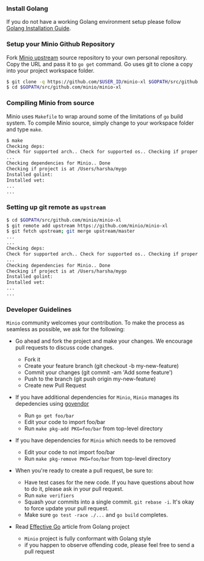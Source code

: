 ### Install Golang

If you do not have a working Golang environment setup please follow [Golang Installation Guide](./INSTALLGO.md).

### Setup your Minio Github Repository
Fork [Minio upstream](https://github.com/minio/minio-xl/fork) source repository to your own personal repository. Copy the URL and pass it to ``go get`` command. Go uses git to clone a copy into your project workspace folder.
```sh
$ git clone -q https://github.com/$USER_ID/minio-xl $GOPATH/src/github.com/minio/minio-xl
$ cd $GOPATH/src/github.com/minio/minio-xl
```

### Compiling Minio from source
Minio uses ``Makefile`` to wrap around some of the limitations of ``go`` build system. To compile Minio source, simply change to your workspace folder and type ``make``.
```sh
$ make
Checking deps:
Check for supported arch.. Check for supported os.. Checking if proper environment variables are set.. Done
...
Checking dependencies for Minio.. Done
Checking if project is at /Users/harsha/mygo
Installed golint:
Installed vet:
...
...
```

### Setting up git remote as ``upstream``
```sh
$ cd $GOPATH/src/github.com/minio/minio-xl
$ git remote add upstream https://github.com/minio/minio-xl
$ git fetch upstream; git merge upstream/master
...
...
Checking deps:
Check for supported arch.. Check for supported os.. Checking if proper environment variables are set.. Done
...
Checking dependencies for Minio.. Done
Checking if project is at /Users/harsha/mygo
Installed golint:
Installed vet:
...
...
```

###  Developer Guidelines
``Minio`` community welcomes your contribution. To make the process as seamless as possible, we ask for the following:
* Go ahead and fork the project and make your changes. We encourage pull requests to discuss code changes.
    - Fork it
    - Create your feature branch (git checkout -b my-new-feature)
    - Commit your changes (git commit -am 'Add some feature')
    - Push to the branch (git push origin my-new-feature)
    - Create new Pull Request

* If you have additional dependencies for ``Minio``, ``Minio`` manages its depedencies using [govendor](https://github.com/kardianos/govendor)
    - Run `go get foo/bar`
    - Edit your code to import foo/bar
    - Run `make pkg-add PKG=foo/bar` from top-level directory

* If you have dependencies for ``Minio`` which needs to be removed
    - Edit your code to not import foo/bar
    - Run `make pkg-remove PKG=foo/bar` from top-level directory

* When you're ready to create a pull request, be sure to:
    - Have test cases for the new code. If you have questions about how to do it, please ask in your pull request.
    - Run `make verifiers`
    - Squash your commits into a single commit. `git rebase -i`. It's okay to force update your pull request.
    - Make sure `go test -race ./...` and `go build` completes.

* Read [Effective Go](https://github.com/golang/go/wiki/CodeReviewComments) article from Golang project
    - `Minio` project is fully conformant with Golang style
    - if you happen to observe offending code, please feel free to send a pull request
